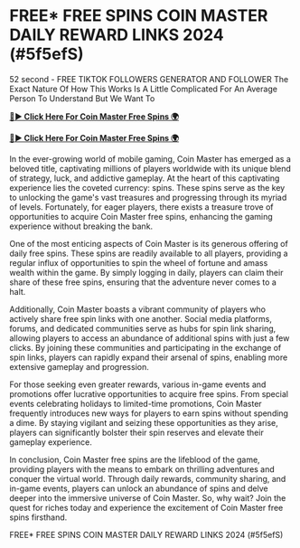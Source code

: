 # FREE* FREE SPINS COIN MASTER DAILY REWARD LINKS 2024 (#5f5efS)

52 second - FREE TIKTOK FOLLOWERS GENERATOR AND FOLLOWER The Exact Nature Of How This Works Is A Little Complicated For An Average Person To Understand But We Want To

[**🔴► Click Here For Coin Master Free Spins 🌍**](https://cortexi2023new.online/)

[**🔴► Click Here For Coin Master Free Spins 🌍**](https://cortexi2023new.online/)
 

In the ever-growing world of mobile gaming, Coin Master has emerged as a beloved title, captivating millions of players worldwide with its unique blend of strategy, luck, and addictive gameplay. At the heart of this captivating experience lies the coveted currency: spins. These spins serve as the key to unlocking the game's vast treasures and progressing through its myriad of levels. Fortunately, for eager players, there exists a treasure trove of opportunities to acquire Coin Master free spins, enhancing the gaming experience without breaking the bank.

One of the most enticing aspects of Coin Master is its generous offering of daily free spins. These spins are readily available to all players, providing a regular influx of opportunities to spin the wheel of fortune and amass wealth within the game. By simply logging in daily, players can claim their share of these free spins, ensuring that the adventure never comes to a halt.

Additionally, Coin Master boasts a vibrant community of players who actively share free spin links with one another. Social media platforms, forums, and dedicated communities serve as hubs for spin link sharing, allowing players to access an abundance of additional spins with just a few clicks. By joining these communities and participating in the exchange of spin links, players can rapidly expand their arsenal of spins, enabling more extensive gameplay and progression.

For those seeking even greater rewards, various in-game events and promotions offer lucrative opportunities to acquire free spins. From special events celebrating holidays to limited-time promotions, Coin Master frequently introduces new ways for players to earn spins without spending a dime. By staying vigilant and seizing these opportunities as they arise, players can significantly bolster their spin reserves and elevate their gameplay experience.

In conclusion, Coin Master free spins are the lifeblood of the game, providing players with the means to embark on thrilling adventures and conquer the virtual world. Through daily rewards, community sharing, and in-game events, players can unlock an abundance of spins and delve deeper into the immersive universe of Coin Master. So, why wait? Join the quest for riches today and experience the excitement of Coin Master free spins firsthand.

FREE* FREE SPINS COIN MASTER DAILY REWARD LINKS 2024 (#5f5efS)
